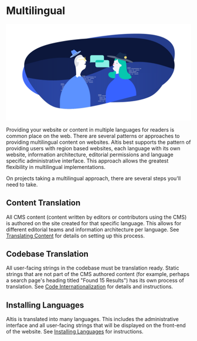 # Multilingual

![](./assets/banner-multilingual.png)

Providing your website or content in multiple languages for readers is common place on the web. There are several patterns or approaches to providing multilingual content on websites. Altis best supports the pattern of providing users with region based websites, each language with its own website, information architecture, editorial permissions and language specific administrative interface. This approach allows the greatest flexibility in multilingual implementations.

On projects taking a multilingual approach, there are several steps you'll need to take.

## Content Translation

All CMS content (content written by editors or contributors using the CMS) is authored on the site created for that specific language. This allows for different editorial teams and information architecture per language. See [Translating Content](content.md) for details on setting up this process.

## Codebase Translation

All user-facing strings in the codebase must be translation ready. Static strings that are not part of the CMS authored content (for example, perhaps a search page's heading titled "Found 15 Results") has its own process of translation. See [Code Internationalization](code-i18n.md) for details and instructions.

## Installing Languages

Altis is translated into many languages. This includes the administrative interface and all user-facing strings that will be displayed on the front-end of the website. See [Installing Languages](installing-languages.md) for instructions.
